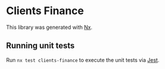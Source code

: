 # Clients Finance

This library was generated with [Nx](https://nx.dev).

## Running unit tests

Run `nx test clients-finance` to execute the unit tests via [Jest](https://jestjs.io).
